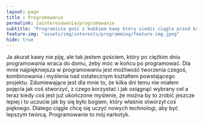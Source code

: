 ```yaml
--- 
layout: page 
title : Programowanie 
permalink: zainteresowania/programowanie
subtitle: "Programista gość z kubkiem kawy który siedzi ciągle przed komputerem i coś klika" 
feature-img: "assets/img/interests/programming/feature-img.jpeg"
hide: true
---
```


Ja akurat kawy nie piję, ale tak jestem gościem, który po ciężkim dniu programowania wraca do domu, żeby móc w końcu po programować. Dla mnie najpiękniejsza w programowaniu jest możliwość tworzenia czegoś, kombinowania i myślenia nad ostatecznym kształtem powstającego projektu. Zdumiewające jest dla mnie to, że kilka dni temu nie miałem pojęcia jak coś stworzyć, z czego korzystać i jak osiągnąć wybrany cel a teraz kiedy coś jest już ukończone myślenie, że można by to zrobić jeszcze lepiej i to uczucie jak by się było bogiem, który właśnie stworzył coś pięknego. Dlatego ciągle chcę się uczyć nowych technologi, aby być lepszym twórcą. Programowanie to mój narkotyk.